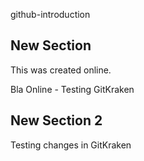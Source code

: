 github-introduction


## New Section

This was created online. 

Bla Online - Testing GitKraken

## New Section 2

Testing changes in GitKraken

